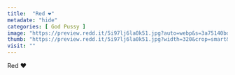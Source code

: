 ```yaml
---
title:  "Red ❤️"
metadate: "hide"
categories: [ God Pussy ]
image: "https://preview.redd.it/5i97lj6la0k51.jpg?auto=webp&s=3a75140bd0a1f88c22b7b1527164470d3f307589"
thumb: "https://preview.redd.it/5i97lj6la0k51.jpg?width=320&crop=smart&auto=webp&s=d4a99fa7d61bed4977523ae521aa2847212760e3"
visit: ""
---
```

Red ❤️
